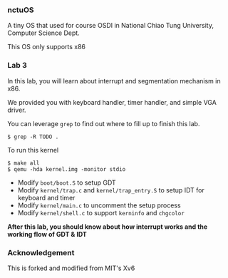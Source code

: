 ### nctuOS

A tiny OS that used for course OSDI in National Chiao Tung University, Computer Science Dept.

This OS only supports x86

### Lab 3

In this lab, you will learn about interrupt and segmentation mechanism in x86.

We provided you with keyboard handler, timer handler, and simple VGA driver.

You can leverage `grep` to find out where to fill up to finish this lab.

`$ grep -R TODO .`

To run this kernel

    $ make all
    $ qemu -hda kernel.img -monitor stdio

- Modify `boot/boot.S` to setup GDT
- Modify `kernel/trap.c` and `kernel/trap_entry.S` to setup IDT for keyboard and timer
- Modify `kernel/main.c` to uncomment the setup process
- Modify `kernel/shell.c` to support `kerninfo` and `chgcolor`

**After this lab, you should know about how interrupt works and the working flow of GDT & IDT**

### Acknowledgement

This is forked and modified from MIT's Xv6
